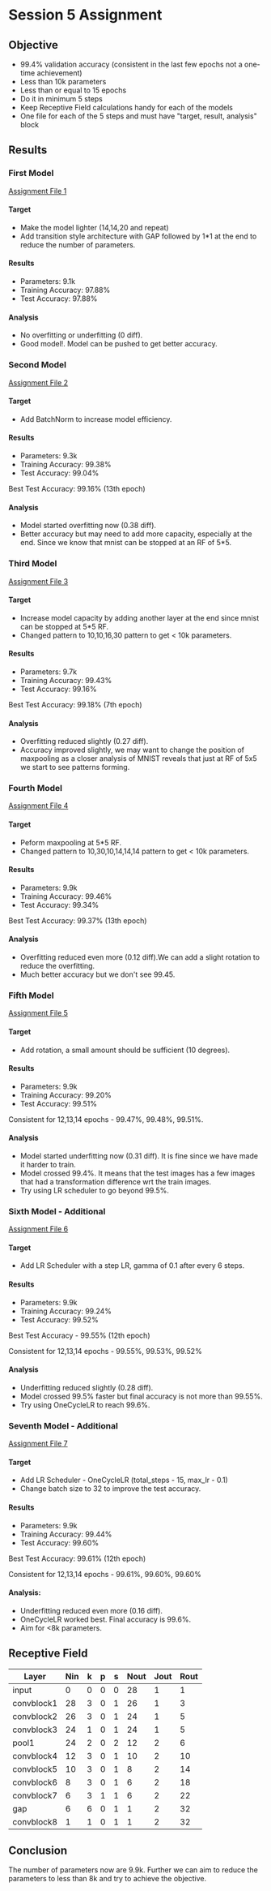 # Session 5 Assignment

## Objective

* 99.4% validation accuracy (consistent in the last few epochs not a one-time achievement)
* Less than 10k parameters
* Less than or equal to 15 epochs
* Do it in minimum 5 steps
* Keep Receptive Field calculations handy for each of the models
* One file for each of the 5 steps and must have "target, result, analysis" block

## Results

### First Model
[Assignment File 1](https://github.com/sagarigrandhi/EVA4/blob/master/S5/Assignment_5_F1.ipynb)

#### Target
* Make the model lighter (14,14,20 and repeat)
* Add transition style architecture with GAP followed by 1*1 at the end to reduce the number of parameters.
 
#### Results
* Parameters: 9.1k
* Training Accuracy: 97.88%
* Test Accuracy: 97.88%

#### Analysis
* No overfitting or underfitting (0 diff).
* Good model!. Model can be pushed to get better accuracy.

### Second Model
[Assignment File 2](https://github.com/sagarigrandhi/EVA4/blob/master/S5/Assignment_5_F2.ipynb)

#### Target
* Add BatchNorm to increase model efficiency.
 
#### Results
* Parameters: 9.3k
* Training Accuracy: 99.38%
* Test Accuracy: 99.04%

Best Test Accuracy: 99.16% (13th epoch)

#### Analysis
* Model started overfitting now (0.38 diff). 
* Better accuracy but may need to add more capacity, especially at the end. Since we know that mnist can be stopped at an RF of 5*5.

### Third Model
[Assignment File 3](https://github.com/sagarigrandhi/EVA4/blob/master/S5/Assignment_5_F3.ipynb)

#### Target
* Increase model capacity by adding another layer at the end since mnist can be stopped at 5*5 RF. 
* Changed pattern to 10,10,16,30 pattern to get < 10k parameters.
 
#### Results
* Parameters: 9.7k 
* Training Accuracy: 99.43%
* Test Accuracy: 99.16%

Best Test Accuracy: 99.18% (7th epoch)

#### Analysis
* Overfitting reduced slightly (0.27 diff). 
* Accuracy improved slightly, we may want to change the position of maxpooling as a closer analysis of MNIST reveals that just at RF of 5x5 we start to see patterns forming. 

### Fourth Model
[Assignment File 4](https://github.com/sagarigrandhi/EVA4/blob/master/S5/Assignment_5_F4.ipynb)

#### Target
* Peform maxpooling at 5*5 RF.
* Changed pattern to 10,30,10,14,14,14 pattern to get < 10k parameters.
 
#### Results
* Parameters: 9.9k
* Training Accuracy: 99.46%
* Test Accuracy: 99.34%

Best Test Accuracy: 99.37% (13th epoch)

#### Analysis
* Overfitting reduced even more (0.12 diff).We can add a slight rotation to reduce the overfitting.
* Much better accuracy but we don't see 99.45.

### Fifth Model
[Assignment File 5](https://github.com/sagarigrandhi/EVA4/blob/master/S5/Assignment_5_F5.ipynb)

#### Target
* Add rotation, a small amount should be sufficient (10 degrees).
 
#### Results
* Parameters: 9.9k
* Training Accuracy: 99.20%
* Test Accuracy: 99.51%

Consistent for 12,13,14 epochs - 99.47%, 99.48%, 99.51%.

#### Analysis
* Model started underfitting now (0.31 diff). It is fine since we have made it harder to train.
* Model crossed 99.4%. It means that the test images has a few images that had a transformation difference wrt the train images. 
* Try using LR scheduler to go beyond 99.5%.

### Sixth Model - Additional
[Assignment File 6](https://github.com/sagarigrandhi/EVA4/blob/master/S5/Assignment_5_F6.ipynb)

#### Target
* Add LR Scheduler with a step LR, gamma of 0.1 after every 6 steps.
 
#### Results
* Parameters: 9.9k
* Training Accuracy: 99.24%
* Test Accuracy: 99.52%

Best Test Accuracy - 99.55% (12th epoch)

Consistent for 12,13,14 epochs - 99.55%, 99.53%, 99.52%

#### Analysis
* Underfitting reduced slightly (0.28 diff).
* Model crossed 99.5% faster but final accuracy is not more than 99.55%.
* Try using OneCycleLR to reach 99.6%.

### Seventh Model - Additional
[Assignment File 7](https://github.com/sagarigrandhi/EVA4/blob/master/S5/Assignment_5_F7.ipynb)

#### Target
* Add LR Scheduler - OneCycleLR (total_steps - 15, max_lr - 0.1)
* Change batch size to 32 to improve the test accuracy.
 
#### Results
* Parameters: 9.9k
* Training Accuracy: 99.44%
* Test Accuracy: 99.60%

Best Test Accuracy: 99.61% (12th epoch)

Consistent for 12,13,14 epochs - 99.61%, 99.60%, 99.60%

#### Analysis:
* Underfitting reduced even more (0.16 diff).
* OneCycleLR worked best. Final accuracy is 99.6%.
* Aim for <8k parameters.

## Receptive Field 

Layer	| Nin |	k	| p | s |	Nout | Jout |	Rout
----- |-----|---|---|---|----- |----- |---
input|	0|	0|	0|	0|	28|	1|	1|
convblock1|	28|	3|	0|	1|	26|	1|	3|
convblock2|	26|	3|	0|	1|	24|	1|	5|
convblock3|	24|	1|	0|	1|	24|	1|	5|
pool1|	24|	2|	0|	2|	12|	2|	6|
convblock4|	12|	3|	0|	1|	10|	2|	10|
convblock5|	10|	3|	0|	1|	8|	2|	14|
convblock6|	8|	3|	0|	1|	6|	2|	18|
convblock7|	6|	3|	1|	1|	6|	2|	22|
gap|	6|	6|	0|	1|	1|	2|	32|
convblock8|	1|	1|	0|	1|	1|	2|	32|

## Conclusion

The number of parameters now are 9.9k. Further we can aim to reduce the parameters to less than 8k and try to achieve the objective.
